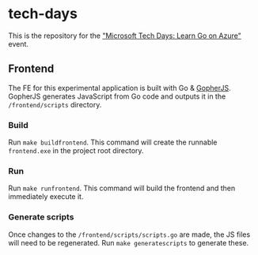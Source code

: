 # tech-days
This is the repository for the [​"​Microsoft Tech Days: Learn Go on Azure"​](https://msevents.microsoft.com/event?id=4027743502&ocid=AID3052689) event. 

## Frontend
The FE for this experimental application is built with Go & [GopherJS](https://github.com/gopherjs/gopherjs). GopherJS generates JavaScript from Go code and outputs it in the `/frontend/scripts` directory.

### Build
Run `make buildfrontend`. This command will create the runnable `frontend.exe` in the project root directory.

### Run
Run `make runfrontend`. This command will build the frontend and then immediately execute it.

### Generate scripts
Once changes to the `/frontend/scripts/scripts.go` are made, the JS files will need to be regenerated. Run `make generatescripts` to generate these. 